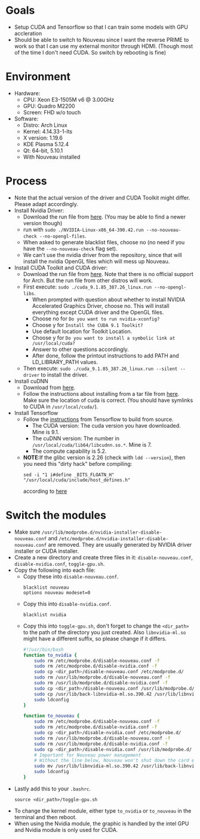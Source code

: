 # Goals
  - Setup CUDA and Tensorflow so that I can train some models with GPU accleration
  - Should be able to switch to Nouveau since I want the reverse PRIME to work so that I can use my external monitor through HDMI. (Though most of the time I don't need CUDA. So switch by rebooting is fine)
# Environment
  - Hardware:
      - CPU: Xeon E3-1505M v6 @ 3.00GHz
      - GPU: Quadro M2200
      - Screen: FHD w/o touch
  - Software:
      - Distro: Arch Linux
      - Kernel: 4.14.33-1-lts
      - X version: 1.19.6
      - KDE Plasma 5.12.4
      - Qt: 64-bit, 5.10.1
      - With Nouveau installed
# Process
  - Note that the actual version of the driver and CUDA Toolkit might differ. Please adapt accordingly.
  - Install Nvidia Driver:
      - Download the run file from [here](http://www.nvidia.com/download/driverResults.aspx/131853/en-us). (You may be able to find a newer version though)
      - run with `sudo ./NVIDIA-Linux-x86_64-390.42.run --no-nouveau-check --no-opengl-files`.
      - When asked to generate blacklist files, choose no (no need if you have the `--no-nouveau-check` flag set).
      - We can't use the nvidia driver from the repository, since that will install the nvidia OpenGL files which will mess up Nouveau.
  - Install CUDA Toolkit and CUDA driver:
      - Download the run file from [here](https://developer.nvidia.com/cuda-downloads?target_os=Linux&target_arch=x86_64&target_distro=Fedora&target_version=25&target_type=runfilelocal). Note that there is no official support for Arch. But the run file from other distros will work.
      - First execute: `sudo ./cuda_9.1.85_387.26_linux.run --no-opengl-libs`. 
        - When prompted with question about whether to install NVIDIA Accelerated Graphics Driver, choose no. This will install everything except CUDA driver and the OpenGL files.
        - Choose no for `Do you want to run nvidia-xconfig?`
        - Choose y for `Install the CUDA 9.1 Toolkit?`
        - Use default location for Toolkit Location.
        - Choose y for `Do you want to install a symbolic link at /usr/local/cuda?`
        - Answer to other questions accordingly.
        - After done, follow the printout instructions to add PATH and LD_LIBRARY_PATH values.
      - Then execute: `sudo ./cuda_9.1.85_387.26_linux.run --silent --driver` to install the driver.
  - Install cuDNN
      - Download from [here](https://developer.nvidia.com/cudnn).
      - Follow the instructions about installing from a tar file from [here](http://docs.nvidia.com/deeplearning/sdk/cudnn-install/index.html#installlinux). Make sure the location of cuda is correct. (You should have symlinks to CUDA in `/usr/local/cuda/`).
  - Install Tensorflow
      - Follow the [instructions](https://www.tensorflow.org/install/install_sources) from Tensorflow to build from source.
        - The CUDA version: The cuda version you have downloaded. Mine is 9.1.
        - The cuDNN version: The number in `/usr/local/cuda/lib64/libcudnn.so.*`. Mine is 7.
        - The compute capability is 5.2.
      - **NOTE**:If the glibc version is 2.26 (check with `ldd --version`), then you need this "dirty hack" before compiling:
        ```
        sed -i "1 i#define _BITS_FLOATN_H" "/usr/local/cuda/include/host_defines.h"
        ```
        according to [here](https://git.archlinux.org/svntogit/community.git/commit/trunk?h=packages/cuda&id=ae90e4d243510e9565e66e9e8e08c509f5719fe0)
      
# Switch the modules
  - Make sure `/usr/lib/modprobe.d/nvidia-installer-disable-nouveau.conf` and `/etc/modprobe.d/nvidia-installer-disable-nouveau.conf` are removed. They are usually generated by NVIDIA driver installer or CUDA installer.
  - Create a new directory and create three files in it: `disable-nouveau.conf`, `disable-nvidia.conf`, `toggle-gpu.sh`.
  - Copy the following into each file:
      - Copy these into `disable-nouveau.conf`.
        ``` 
        blacklist nouveau
        options nouveau modeset=0
        ```
      - Copy this into `disable-nvidia.conf`.
        ```
        blacklist nvidia
        ```
      - Copy this into `toggle-gpu.sh`, don't forget to change the `<dir_path>` to the path of the directory you just created.
        Also `libnvidia-ml.so` might have a different suffix, so please change if it differs.
        ```bash
        #!/usr/bin/bash
        function to_nvidia {
            sudo rm /etc/modprobe.d/disable-nouveau.conf -f
            sudo rm /etc/modprobe.d/disable-nvidia.conf -f
            sudo cp <dir_path>/disable-nouveau.conf /etc/modprobe.d/
            sudo rm /usr/lib/modprobe.d/disable-nouveau.conf -f
            sudo rm /usr/lib/modprobe.d/disable-nvidia.conf -f
            sudo cp <dir_path>/disable-nouveau.conf /usr/lib/modprobe.d/
            sudo cp /usr/lib/back-libnvidia-ml.so.390.42 /usr/lib/libnvidia-ml.so.390.42
            sudo ldconfig
        }

        function to_nouveau {
            sudo rm /etc/modprobe.d/disable-nouveau.conf -f
            sudo rm /etc/modprobe.d/disable-nvidia.conf -f
            sudo cp <dir_path>/disable-nvidia.conf /etc/modprobe.d/
            sudo rm /usr/lib/modprobe.d/disable-nouveau.conf -f
            sudo rm /usr/lib/modprobe.d/disable-nvidia.conf -f
            sudo cp <dir_path>/disable-nvidia.conf /usr/lib/modprobe.d/
            # Important for Nouveau power management
            # Without the line below, Nouveau won't shut down the card even nothing uses it
            sudo mv /usr/lib/libnvidia-ml.so.390.42 /usr/lib/back-libnvidia-ml.so.390.42
            sudo ldconfig
        }
        ```
   - Lastly add this to your `.bashrc`.
     ```
     source <dir_path>/toggle-gpu.sh
     ```
   - To change the kernel module, either type `to_nvidia` or `to_nouveau` in the terminal and then reboot.
   - When using the Nvidia module, the graphic is handled by the intel GPU and Nvidia module is only used for CUDA.
